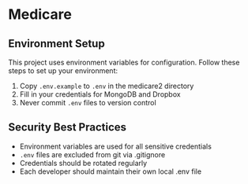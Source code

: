 # Medicare

## Environment Setup

This project uses environment variables for configuration. Follow these steps to set up your environment:

1. Copy `.env.example` to `.env` in the medicare2 directory
2. Fill in your credentials for MongoDB and Dropbox
3. Never commit `.env` files to version control

## Security Best Practices

- Environment variables are used for all sensitive credentials
- `.env` files are excluded from git via .gitignore
- Credentials should be rotated regularly
- Each developer should maintain their own local .env file